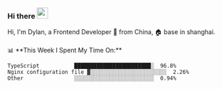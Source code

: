 ### Hi there <img src="https://media.giphy.com/media/hvRJCLFzcasrR4ia7z/giphy.gif" width="25px">

<!-- ![visitors](https://visitor-badge.glitch.me/badge?page_id=dislfyer.dislfyer) --!>

Hi, I'm Dylan, a Frontend Developer 🚀 from China, 🏠 base in shanghai.
<br/>
<br/>

📊 **This Week I Spent My Time On:**


<!--START_SECTION:waka-->

```text
TypeScript           ████████████████████████░  96.8%
Nginx configuration file ▓░░░░░░░░░░░░░░░░░░░░░░░░  2.26%
Other                ░░░░░░░░░░░░░░░░░░░░░░░░░  0.94%
```

<!--END_SECTION:waka-->

<!--
**About Me:**
 -->
